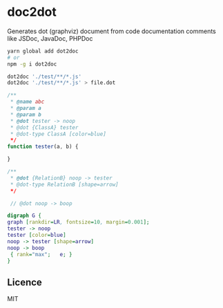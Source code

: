 # doc2dot
Generates dot (graphviz) document from code documentation comments like JSDoc, JavaDoc, PHPDoc

```bash
yarn global add dot2doc
# or
npm -g i dot2doc
```

```bash
dot2doc './test/**/*.js'
dot2doc './test/**/*.js' > file.dot
```

```javascript
/**
 * @name abc
 * @param a
 * @param b
 * @dot tester -> noop
 * @dot {ClassA} tester
 * @dot-type ClassA [color=blue]
 */
function tester(a, b) {

}

/**
 * @dot {RelationB} noop -> tester 
 * @dot-type RelationB [shape=arrow]
 */

 // @dot noop -> boop
```

```dot
digraph G {
graph [rankdir=LR, fontsize=10, margin=0.001];
tester -> noop
tester [color=blue]
noop -> tester [shape=arrow]
noop -> boop
 { rank="max";   e; }
}
```

## Licence

MIT

